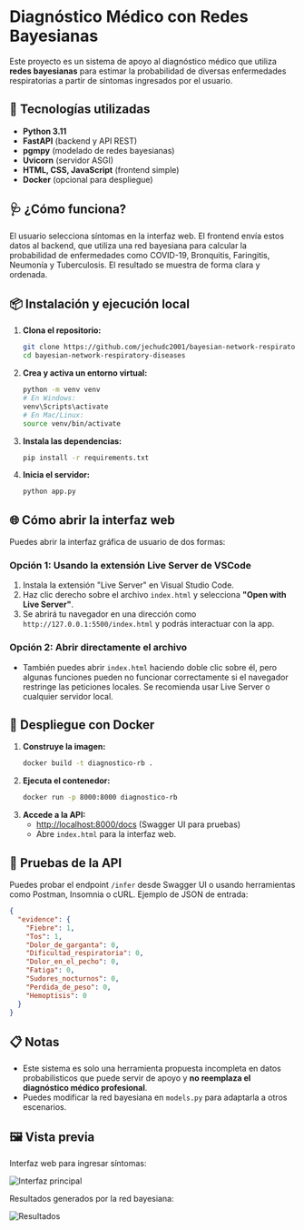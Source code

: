 # Diagnóstico Médico con Redes Bayesianas

Este proyecto es un sistema de apoyo al diagnóstico médico que utiliza **redes bayesianas** para estimar la probabilidad de diversas enfermedades respiratorias a partir de síntomas ingresados por el usuario.

## 🚀 Tecnologías utilizadas
- **Python 3.11**
- **FastAPI** (backend y API REST)
- **pgmpy** (modelado de redes bayesianas)
- **Uvicorn** (servidor ASGI)
- **HTML, CSS, JavaScript** (frontend simple)
- **Docker** (opcional para despliegue)

## 🩺 ¿Cómo funciona?
El usuario selecciona síntomas en la interfaz web. El frontend envía estos datos al backend, que utiliza una red bayesiana para calcular la probabilidad de enfermedades como COVID-19, Bronquitis, Faringitis, Neumonía y Tuberculosis. El resultado se muestra de forma clara y ordenada.

## 📦 Instalación y ejecución local

1. **Clona el repositorio:**
   ```bash
   git clone https://github.com/jechudc2001/bayesian-network-respiratory-diseases.git
   cd bayesian-network-respiratory-diseases
   ```
2. **Crea y activa un entorno virtual:**
   ```bash
   python -m venv venv
   # En Windows:
   venv\Scripts\activate
   # En Mac/Linux:
   source venv/bin/activate
   ```
3. **Instala las dependencias:**
   ```bash
   pip install -r requirements.txt
   ```
4. **Inicia el servidor:**
   ```bash
   python app.py
   ```

## 🌐 Cómo abrir la interfaz web

Puedes abrir la interfaz gráfica de usuario de dos formas:

### Opción 1: Usando la extensión **Live Server** de VSCode
1. Instala la extensión "Live Server" en Visual Studio Code.
2. Haz clic derecho sobre el archivo `index.html` y selecciona **"Open with Live Server"**.
3. Se abrirá tu navegador en una dirección como `http://127.0.0.1:5500/index.html` y podrás interactuar con la app.

### Opción 2: Abrir directamente el archivo
- También puedes abrir `index.html` haciendo doble clic sobre él, pero algunas funciones pueden no funcionar correctamente si el navegador restringe las peticiones locales. Se recomienda usar Live Server o cualquier servidor local.

## 🐳 Despliegue con Docker

1. **Construye la imagen:**
   ```bash
   docker build -t diagnostico-rb .
   ```
2. **Ejecuta el contenedor:**
   ```bash
   docker run -p 8000:8000 diagnostico-rb
   ```
3. **Accede a la API:**
   - [http://localhost:8000/docs](http://localhost:8000/docs) (Swagger UI para pruebas)
   - Abre `index.html` para la interfaz web.

## 🧪 Pruebas de la API
Puedes probar el endpoint `/infer` desde Swagger UI o usando herramientas como Postman, Insomnia o cURL. Ejemplo de JSON de entrada:

```json
{
  "evidence": {
    "Fiebre": 1,
    "Tos": 1,
    "Dolor_de_garganta": 0,
    "Dificultad_respiratoria": 0,
    "Dolor_en_el_pecho": 0,
    "Fatiga": 0,
    "Sudores_nocturnos": 0,
    "Perdida_de_peso": 0,
    "Hemoptisis": 0
  }
}
```

## 📋 Notas
- Este sistema es solo una herramienta propuesta incompleta en datos probabilisticos que puede servir de apoyo y **no reemplaza el diagnóstico médico profesional**.
- Puedes modificar la red bayesiana en `models.py` para adaptarla a otros escenarios.

## 🖼️ Vista previa

Interfaz web para ingresar síntomas:

![Interfaz principal](screenshots/interfaz_web.png)

Resultados generados por la red bayesiana:

![Resultados](screenshots/resultados_probabilidades.png)

